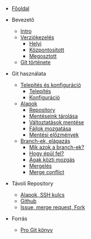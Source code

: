 - [Főoldal]()

- Bevezető

  - [Intro](intro/1_intro.md?id=intro)
  - [Verziókezelés](intro/2_versioning.md?id=verziókezelés)
    - [Helyi](intro/2_versioning.md?id=helyi)
    - [Központosított](intro/2_versioning.md?id=központosított)
    - [Megosztott](intro/2_versioning.md?id=megosztott)
  - [Git története](intro/3_history.md?id=git-története)

- Git használata

  - [Telepítés és konfiguráció](workshop/1_installation.md?id=telepítés-és-konfiguráció)
    - [Telepítés](workshop/1_installation.md?id=telepítés)
    - [Konfiguráció](workshop/1_installation.md?id=konfiguráció)
  - [Alapok](workshop/2_basics.md?id=alapok)
    - [Repository](workshop/2_basics.md?id=repository)
    - [Mentéseink tárolása](workshop/2_basics.md?id=mentéseink-tárolása)
    - [Változtatások mentése](workshop/2_basics.md?id=változtatások-mentése)
    - [Fájlok mozgatása](workshop/2_basics.md?id=fájlok-mozgatása)
    - [Mentési előzmények](workshop/2_basics.md?id=mentési-előzmények)
  - [Branch-ek, elágazás](workshop/3_branch.md?id=branch-ek-elágazás)
    - [Mik azok a branch-ek?](workshop/3_branch.md?id=mik-azok-a-branch-ek)
    - [Hogy épül fel?](workshop/3_branch.md?id=hogy-épül-fel)
    - [Ágak közti mozgás](workshop/3_branch.md?id=Ágak-közti-mozgás)
    - [Mergelés](workshop/3_branch.md?id=mergelés)
    - [Merge conflict](workshop/3_branch.md?id=merge-conlict)

- Távoli Repository

  - [Alapok, SSH kulcs](remote/1_basics.md)
  - [Github](remote/2_github.md)
  - [Issue, merge request, Fork](remote/3_issue_merge_fork.md)

- Forrás

  - [Pro Git könyv](https://git-scm.com/book/en/v2/)
